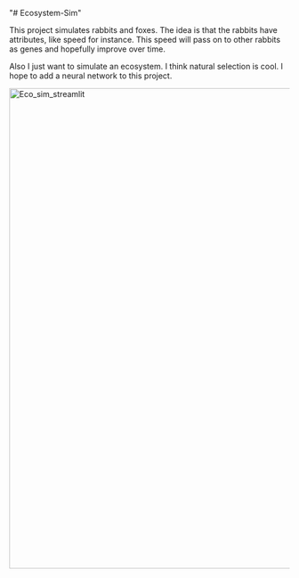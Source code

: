 "# Ecosystem-Sim" 

This project simulates rabbits and foxes. The idea is that the rabbits have attributes, like speed for instance. This speed will pass on to other rabbits as genes and hopefully improve over time. 

Also I just want to simulate an ecosystem. I think natural selection is cool. I hope to add a neural network to this project.

<img width="863" alt="Eco_sim_streamlit" src="https://github.com/DanielMessiana/Ecosystem-Sim/assets/40705754/6a8c4112-4101-4388-adb7-5ac3239a7502">